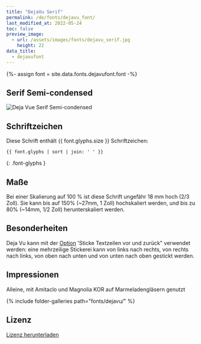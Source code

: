 ```yaml
---
title: "DejaVu Serif"
permalink: /de/fonts/dejavu_font/
last_modified_at: 2022-05-24
toc: false
preview_image:
  - url: /assets/images/fonts/dejavu_serif.jpg
    height: 22
data_title:
  - dejavufont
---
```

{%- assign font = site.data.fonts.dejavufont.font -%}
## Serif Semi-condensed

![Deja Vue Serif Semi-condensed](/assets/images/fonts/dejavu_serif.jpg)

## Schriftzeichen

Diese Schrift enthält  {{ font.glyphs.size }} Schriftzeichen:

```
{{ font.glyphs | sort | join: ' ' }}
```
{: .font-glyphs }

## Maße

Bei einer Skalierung auf 100 % ist diese Schrift ungefähr 18 mm hoch (2/3 Zoll).
Sie kann bis auf 150% (~27mm, 1 Zoll) hochskaliert werden, und bis zu 80% (~14mm, 1/2 Zoll) herunterskaliert werden.

 
## Besonderheiten

Deja Vu kann mit der [Option](https://inkstitch.org/de/docs/lettering/#optionen) 'Sticke Textzeilen vor und zurück" verwendet werden: eine mehrzeilige Stickerei kann von links nach rechts, von rechts nach links, von oben nach unten und von unten nach oben gestickt werden.

## Impressionen

Alleine, mit Amitaclo und Magnolia KOR auf Marmeladengläsern genutzt

{% include folder-galleries path="fonts/dejavu/" %}

## Lizenz

[Lizenz herunterladen](https://github.com/inkstitch/inkstitch/tree/main/fonts/dejavufont/LICENSE)
